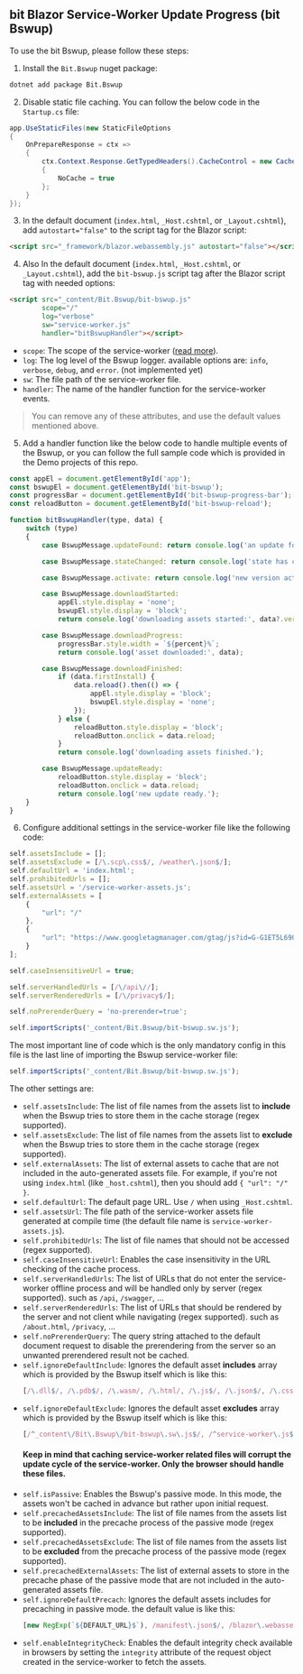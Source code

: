 ## bit Blazor Service-Worker Update Progress (bit Bswup)

To use the bit Bswup, please follow these steps:

1. Install the `Bit.Bswup` nuget package:
```bat
dotnet add package Bit.Bswup
```

2. Disable static file caching. You can follow the below code in the `Startup.cs` file:

```csharp
app.UseStaticFiles(new StaticFileOptions
{
    OnPrepareResponse = ctx =>
    {
        ctx.Context.Response.GetTypedHeaders().CacheControl = new CacheControlHeaderValue()
        {
            NoCache = true
        };
    }
});
```

3. In the default document (`index.html`, `_Host.cshtml`, or `_Layout.cshtml`), add `autostart="false"` to the script tag for the Blazor script:

```html
<script src="_framework/blazor.webassembly.js" autostart="false"></script>
```

4. Also In the default document (`index.html`, `_Host.cshtml`, or `_Layout.cshtml`), add the  `bit-bswup.js` script tag after the Blazor script tag with needed options:

```html
<script src="_content/Bit.Bswup/bit-bswup.js"
        scope="/"
        log="verbose"
        sw="service-worker.js"
        handler="bitBswupHandler"></script>
```

- `scope`: The scope of the service-worker ([read more](https://developer.chrome.com/docs/workbox/service-worker-lifecycle/#scope)).
- `log`: The log level of the Bswup logger. available options are: `info`, `verbose`, `debug`, and `error`. (not implemented yet)
- `sw`: The file path of the service-worker file.
- `handler`: The name of the handler function for the service-worker events.

> You can remove any of these attributes, and use the default values mentioned above.

5. Add a handler function like the below code to handle multiple events of the Bswup, or you can follow the full sample code which is provided in the Demo projects of this repo.

```js
const appEl = document.getElementById('app');
const bswupEl = document.getElementById('bit-bswup');
const progressBar = document.getElementById('bit-bswup-progress-bar');
const reloadButton = document.getElementById('bit-bswup-reload');

function bitBswupHandler(type, data) {
    switch (type)
    {
        case BswupMessage.updateFound: return console.log('an update found.');

        case BswupMessage.stateChanged: return console.log('state has changed to:', data.currentTarget.state);

        case BswupMessage.activate: return console.log('new version activated:', data.version);

        case BswupMessage.downloadStarted: 
            appEl.style.display = 'none';
            bswupEl.style.display = 'block';
            return console.log('downloading assets started:', data?.version);

        case BswupMessage.downloadProgress:
            progressBar.style.width = `${percent}%`;
            return console.log('asset downloaded:', data);

        case BswupMessage.downloadFinished:
            if (data.firstInstall) {
                data.reload().then(() => {
                    appEl.style.display = 'block';
                    bswupEl.style.display = 'none';
                });
            } else {
                reloadButton.style.display = 'block';
                reloadButton.onclick = data.reload;
            }
            return console.log('downloading assets finished.');

        case BswupMessage.updateReady:
            reloadButton.style.display = 'block';
            reloadButton.onclick = data.reload;
            return console.log('new update ready.');
    }
}
```

6. Configure additional settings in the service-worker file like the following code:

```js
self.assetsInclude = [];
self.assetsExclude = [/\.scp\.css$/, /weather\.json$/];
self.defaultUrl = 'index.html';
self.prohibitedUrls = [];
self.assetsUrl = '/service-worker-assets.js';
self.externalAssets = [
    {
        "url": "/"
    },
    {
        "url": "https://www.googletagmanager.com/gtag/js?id=G-G1ET5L69QF"
    }
];

self.caseInsensitiveUrl = true;

self.serverHandledUrls = [/\/api\//];
self.serverRenderedUrls = [/\/privacy$/];

self.noPrerenderQuery = 'no-prerender=true';

self.importScripts('_content/Bit.Bswup/bit-bswup.sw.js');
```

The most important line of code which is the only mandatory config in this file is the last line of importing the Bswup service-worker file:

```js
self.importScripts('_content/Bit.Bswup/bit-bswup.sw.js');
```

The other settings are:

- `self.assetsInclude`: The list of file names from the assets list to **include** when the Bswup tries to store them in the cache storage (regex supported).
- `self.assetsExclude`: The list of file names from the assets list to **exclude** when the Bswup tries to store them in the cache storage (regex supported).
- `self.externalAssets`: The list of external assets to cache that are not included in the auto-generated assets file. For example, if you're not using `index.html` (like `_host.cshtml`), then you should add `{ "url": "/" }`.
- `self.defaultUrl`: The default page URL. Use `/` when using `_Host.cshtml`.
- `self.assetsUrl`: The file path of the service-worker assets file generated at compile time (the default file name is `service-worker-assets.js`).
- `self.prohibitedUrls`: The list of file names that should not be accessed (regex supported).
- `self.caseInsensitiveUrl`: Enables the case insensitivity in the URL checking of the cache process.
- `self.serverHandledUrls`: The list of URLs that do not enter the service-worker offline process and will be handled only by server (regex supported). such as `/api`, `/swagger`, ...
- `self.serverRenderedUrls`: The list of URLs that should be rendered by the server and not client while navigating (regex supported). such as `/about.html`, `/privacy`, ...
- `self.noPrerenderQuery`: The query string attached to the default document request to disable the prerendering from the server so an unwanted prerendered result not be cached.
- `self.ignoreDefaultInclude`: Ignores the default asset **includes** array which is provided by the Bswup itself which is like this: 
    ```js
    [/\.dll$/, /\.pdb$/, /\.wasm/, /\.html/, /\.js$/, /\.json$/, /\.css$/, /\.woff$/, /\.png$/, /\.jpe?g$/, /\.gif$/, /\.ico$/, /\.blat$/, /\.dat$/, /\.svg$/, /\.woff2$/, /\.ttf$/, /\.webp$/]
    ```
- `self.ignoreDefaultExclude`: Ignores the default asset **excludes** array which is provided by the Bswup itself which is like this: 
    ```js
    [/^_content\/Bit\.Bswup\/bit-bswup\.sw\.js$/, /^service-worker\.js$/]
    ```
    #### Keep in mind that caching service-worker related files will corrupt the update cycle of the service-worker. Only the browser should handle these files. 
- `self.isPassive`: Enables the Bswup's passive mode. In this mode, the assets won't be cached in advance but rather upon initial request.
- `self.precachedAssetsInclude`: The list of file names from the assets list to be **included** in the precache process of the passive mode (regex supported).
- `self.precachedAssetsExclude`: The list of file names from the assets list to be **excluded** from the precache process of the passive mode (regex supported).
- `self.precachedExternalAssets`: The list of external assets to store in the precache phase of the passive mode that are not included in the auto-generated assets file.
- `self.ignoreDefaultPrecach`: Ignores the default assets includes for precaching in passive mode. the default value is like this:
    ```js
    [new RegExp(`${DEFAULT_URL}$`), /manifest\.json$/, /blazor\.webassembly\.js$/, /bit-bswup\.js$/]
    ```
- `self.enableIntegrityCheck`: Enables the default integrity check available in browsers by setting the `integrity` attribute of the request object created in the service-worker to fetch the assets.